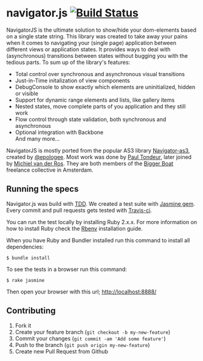 # navigator.js [![Build Status](https://travis-ci.org/biggerboat/navigator.js.png)](https://travis-ci.org/biggerboat/navigator.js)

NavigatorJS is the ultimate solution to show/hide your dom-elements based on a single state string.
This library was created to take away your pains when it comes to navigating your (single page) application between different views or application states. It provides ways to deal with (asynchronous) transitions between states without bugging you with the tedious parts. To sum up of the library's features:

- Total control over synchronous and asynchronous visual transitions
- Just-in-Time initalization of view components
- DebugConsole to show exactly which elements are uninitialized, hidden or visible
- Support for dynamic range elements and lists, like gallery items
- Nested states, move complete parts of you application and they still work
- Flow control through state validation, both synchronous and asynchronous
- Optional integration with Backbone  
And many more...

NavigatorJS is mostly ported from the popular AS3 library [Navigator-as3](www.github.com/epologee/navigator-as3), created by [@epologee](https://twitter.com/Epologee).
Most work was done by [Paul Tondeur](https://twitter.com/PaulTondeur), later joined by [Michiel van der Ros](https://twitter.com/Micros). They are both members of the [Bigger Boat](http://www.biggerboat.nl) freelance collective in Amsterdam.

## Running the specs

Navigator.js was build with [TDD](http://en.wikipedia.org/wiki/Test-driven_development). We created a test suite with [Jasmine gem](https://github.com/pivotal/jasmine-gem). Every commit and pull requests gets tested with [Travis-ci](https://travis-ci.org/biggerboat/navigator.js).

You can run the test locally by installing Ruby 2.x.x. For more information on how to install Ruby check the [Rbenv](https://github.com/sstephenson/rbenv#installation) installation guide. 

When you have Ruby and Bundler installed run this command to install all dependencies:

    $ bundle install
    
To see the tests in a browser run this command:

    $ rake jasmine
    
Then open your browser with this url; [http://localhost:8888/](http://localhost:8888/)

## Contributing

1. Fork it
2. Create your feature branch (`git checkout -b my-new-feature`)
3. Commit your changes (`git commit -am 'Add some feature'`)
4. Push to the branch (`git push origin my-new-feature`)
5. Create new Pull Request from Github